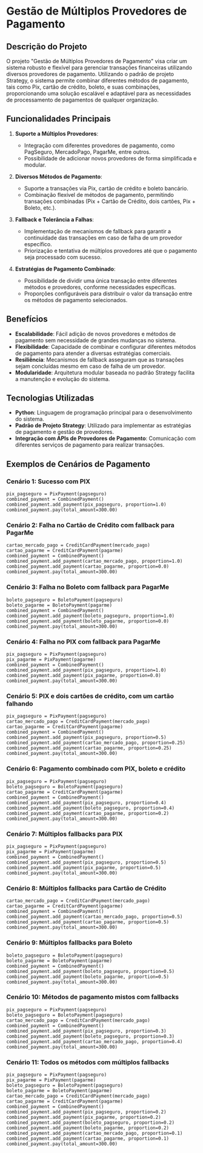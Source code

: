 # Gestão de Múltiplos Provedores de Pagamento

## Descrição do Projeto

O projeto "Gestão de Múltiplos Provedores de Pagamento" visa criar um sistema robusto e flexível para gerenciar transações financeiras utilizando diversos provedores de pagamento. Utilizando o padrão de projeto Strategy, o sistema permite combinar diferentes métodos de pagamento, tais como Pix, cartão de crédito, boleto, e suas combinações, proporcionando uma solução escalável e adaptável para as necessidades de processamento de pagamentos de qualquer organização.

## Funcionalidades Principais

1. **Suporte a Múltiplos Provedores**:
   - Integração com diferentes provedores de pagamento, como PagSeguro, MercadoPago, PagarMe, entre outros.
   - Possibilidade de adicionar novos provedores de forma simplificada e modular.

2. **Diversos Métodos de Pagamento**:
   - Suporte a transações via Pix, cartão de crédito e boleto bancário.
   - Combinação flexível de métodos de pagamento, permitindo transações combinadas (Pix + Cartão de Crédito, dois cartões, Pix + Boleto, etc.).

3. **Fallback e Tolerância a Falhas**:
   - Implementação de mecanismos de fallback para garantir a continuidade das transações em caso de falha de um provedor específico.
   - Priorização e tentativa de múltiplos provedores até que o pagamento seja processado com sucesso.

4. **Estratégias de Pagamento Combinado**:
   - Possibilidade de dividir uma única transação entre diferentes métodos e provedores, conforme necessidades específicas.
   - Proporções configuráveis para distribuir o valor da transação entre os métodos de pagamento selecionados.

## Benefícios

- **Escalabilidade**: Fácil adição de novos provedores e métodos de pagamento sem necessidade de grandes mudanças no sistema.
- **Flexibilidade**: Capacidade de combinar e configurar diferentes métodos de pagamento para atender a diversas estratégias comerciais.
- **Resiliência**: Mecanismos de fallback asseguram que as transações sejam concluídas mesmo em caso de falha de um provedor.
- **Modularidade**: Arquitetura modular baseada no padrão Strategy facilita a manutenção e evolução do sistema.

## Tecnologias Utilizadas

- **Python**: Linguagem de programação principal para o desenvolvimento do sistema.
- **Padrão de Projeto Strategy**: Utilizado para implementar as estratégias de pagamento e gestão de provedores.
- **Integração com APIs de Provedores de Pagamento**: Comunicação com diferentes serviços de pagamento para realizar transações.

## Exemplos de Cenários de Pagamento

### Cenário 1: Sucesso com PIX
```
pix_pagseguro = PixPayment(pagseguro)
combined_payment = CombinedPayment()
combined_payment.add_payment(pix_pagseguro, proportion=1.0)
combined_payment.pay(total_amount=300.00)
```
### Cenário 2: Falha no Cartão de Crédito com fallback para PagarMe
```
cartao_mercado_pago = CreditCardPayment(mercado_pago)
cartao_pagarme = CreditCardPayment(pagarme)
combined_payment = CombinedPayment()
combined_payment.add_payment(cartao_mercado_pago, proportion=1.0)
combined_payment.add_payment(cartao_pagarme, proportion=0.0)
combined_payment.pay(total_amount=300.00)
```

### Cenário 3: Falha no Boleto com fallback para PagarMe
```
boleto_pagseguro = BoletoPayment(pagseguro)
boleto_pagarme = BoletoPayment(pagarme)
combined_payment = CombinedPayment()
combined_payment.add_payment(boleto_pagseguro, proportion=1.0)
combined_payment.add_payment(boleto_pagarme, proportion=0.0)
combined_payment.pay(total_amount=300.00)
```

### Cenário 4: Falha no PIX com fallback para PagarMe
```
pix_pagseguro = PixPayment(pagseguro)
pix_pagarme = PixPayment(pagarme)
combined_payment = CombinedPayment()
combined_payment.add_payment(pix_pagseguro, proportion=1.0)
combined_payment.add_payment(pix_pagarme, proportion=0.0)
combined_payment.pay(total_amount=300.00)
```

### Cenário 5: PIX e dois cartões de crédito, com um cartão falhando
```
pix_pagseguro = PixPayment(pagseguro)
cartao_mercado_pago = CreditCardPayment(mercado_pago)
cartao_pagarme = CreditCardPayment(pagarme)
combined_payment = CombinedPayment()
combined_payment.add_payment(pix_pagseguro, proportion=0.5)
combined_payment.add_payment(cartao_mercado_pago, proportion=0.25)
combined_payment.add_payment(cartao_pagarme, proportion=0.25)
combined_payment.pay(total_amount=300.00)
```

### Cenário 6: Pagamento combinado com PIX, boleto e crédito
```
pix_pagseguro = PixPayment(pagseguro)
boleto_pagseguro = BoletoPayment(pagseguro)
cartao_pagarme = CreditCardPayment(pagarme)
combined_payment = CombinedPayment()
combined_payment.add_payment(pix_pagseguro, proportion=0.4)
combined_payment.add_payment(boleto_pagseguro, proportion=0.4)
combined_payment.add_payment(cartao_pagarme, proportion=0.2)
combined_payment.pay(total_amount=300.00)
```

### Cenário 7: Múltiplos fallbacks para PIX
```
pix_pagseguro = PixPayment(pagseguro)
pix_pagarme = PixPayment(pagarme)
combined_payment = CombinedPayment()
combined_payment.add_payment(pix_pagseguro, proportion=0.5)
combined_payment.add_payment(pix_pagarme, proportion=0.5)
combined_payment.pay(total_amount=300.00)
```

### Cenário 8: Múltiplos fallbacks para Cartão de Crédito
```
cartao_mercado_pago = CreditCardPayment(mercado_pago)
cartao_pagarme = CreditCardPayment(pagarme)
combined_payment = CombinedPayment()
combined_payment.add_payment(cartao_mercado_pago, proportion=0.5)
combined_payment.add_payment(cartao_pagarme, proportion=0.5)
combined_payment.pay(total_amount=300.00)
```

### Cenário 9: Múltiplos fallbacks para Boleto
```
boleto_pagseguro = BoletoPayment(pagseguro)
boleto_pagarme = BoletoPayment(pagarme)
combined_payment = CombinedPayment()
combined_payment.add_payment(boleto_pagseguro, proportion=0.5)
combined_payment.add_payment(boleto_pagarme, proportion=0.5)
combined_payment.pay(total_amount=300.00)
```
### Cenário 10: Métodos de pagamento mistos com fallbacks
```
pix_pagseguro = PixPayment(pagseguro)
boleto_pagseguro = BoletoPayment(pagseguro)
cartao_mercado_pago = CreditCardPayment(mercado_pago)
combined_payment = CombinedPayment()
combined_payment.add_payment(pix_pagseguro, proportion=0.3)
combined_payment.add_payment(boleto_pagseguro, proportion=0.3)
combined_payment.add_payment(cartao_mercado_pago, proportion=0.4)
combined_payment.pay(total_amount=300.00)
```

### Cenário 11: Todos os métodos com múltiplos fallbacks
```
pix_pagseguro = PixPayment(pagseguro)
pix_pagarme = PixPayment(pagarme)
boleto_pagseguro = BoletoPayment(pagseguro)
boleto_pagarme = BoletoPayment(pagarme)
cartao_mercado_pago = CreditCardPayment(mercado_pago)
cartao_pagarme = CreditCardPayment(pagarme)
combined_payment = CombinedPayment()
combined_payment.add_payment(pix_pagseguro, proportion=0.2)
combined_payment.add_payment(pix_pagarme, proportion=0.2)
combined_payment.add_payment(boleto_pagseguro, proportion=0.2)
combined_payment.add_payment(boleto_pagarme, proportion=0.2)
combined_payment.add_payment(cartao_mercado_pago, proportion=0.1)
combined_payment.add_payment(cartao_pagarme, proportion=0.1)
combined_payment.pay(total_amount=300.00)
```